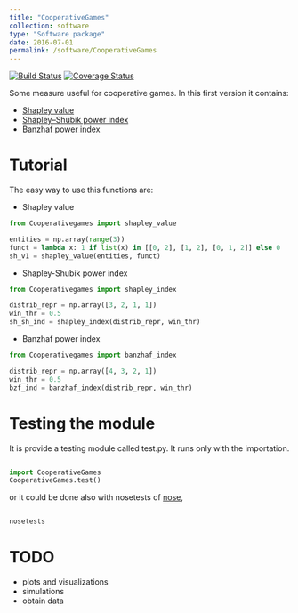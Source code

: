 ```yaml
---
title: "CooperativeGames"
collection: software
type: "Software package"
date: 2016-07-01
permalink: /software/CooperativeGames
---
```


[![Build Status](https://travis-ci.org/tgquintela/CooperativeGames.svg?branch=master)](https://travis-ci.org/tgquintela/CooperativeGames)
[![Coverage Status](https://coveralls.io/repos/github/tgquintela/CooperativeGames/badge.svg?branch=master)](https://coveralls.io/github/tgquintela/CooperativeGames?branch=master)


Some measure useful for cooperative games. 
In this first version it contains:

* [Shapley value](http://en.wikipedia.org/wiki/Shapley_value)
* [Shapley–Shubik power index](http://en.wikipedia.org/wiki/Shapley%E2%80%93Shubik_power_index)
* [Banzhaf power index](http://en.wikipedia.org/wiki/Banzhaf_power_index)


# Tutorial

The easy way to use this functions are:

* Shapley value

```python
from Cooperativegames import shapley_value

entities = np.array(range(3))
funct = lambda x: 1 if list(x) in [[0, 2], [1, 2], [0, 1, 2]] else 0
sh_v1 = shapley_value(entities, funct)

```

* Shapley-Shubik power index

```python
from Cooperativegames import shapley_index

distrib_repr = np.array([3, 2, 1, 1])
win_thr = 0.5
sh_sh_ind = shapley_index(distrib_repr, win_thr)

```

* Banzhaf power index

```python
from Cooperativegames import banzhaf_index

distrib_repr = np.array([4, 3, 2, 1])
win_thr = 0.5
bzf_ind = banzhaf_index(distrib_repr, win_thr)

```


# Testing the module
It is provide a testing module called test.py. It runs only with the importation.

```python

import CooperativeGames
CooperativeGames.test()

```
or it could be done also with nosetests of [nose](http://nose.readthedocs.org/en/latest/index.html),
```bash

nosetests
```

# TODO

* plots and visualizations
* simulations
* obtain data

